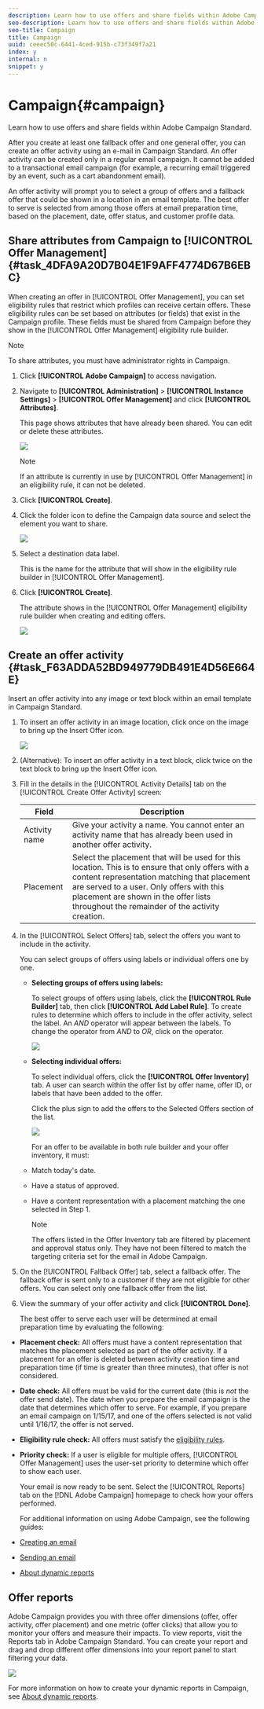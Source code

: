 ```yaml
---
description: Learn how to use offers and share fields within Adobe Campaign Standard.
seo-description: Learn how to use offers and share fields within Adobe Campaign Standard.
seo-title: Campaign
title: Campaign
uuid: ceeec50c-6441-4ced-915b-c73f349f7a21
index: y
internal: n
snippet: y
---
```


# Campaign{#campaign}

Learn how to use offers and share fields within Adobe Campaign Standard. 

After you create at least one fallback offer and one general offer, you can create an offer activity using an e-mail in Campaign Standard. An offer activity can be created only in a regular email campaign. It cannot be added to a transactional email campaign (for example, a recurring email triggered by an event, such as a cart abandonment email).

An offer activity will prompt you to select a group of offers and a fallback offer that could be shown in a location in an email template. The best offer to serve is selected from among those offers at email preparation time, based on the placement, date, offer status, and customer profile data. 

## Share attributes from Campaign to [!UICONTROL Offer Management] {#task_4DFA9A20D7B04E1F9AFF4774D67B6EBC}

When creating an offer in [!UICONTROL Offer Management], you can set eligibility rules that restrict which profiles can receive certain offers. These eligibility rules can be set based on attributes (or fields) that exist in the Campaign profile. These fields must be shared from Campaign before they show in the [!UICONTROL Offer Management] eligibility rule builder.

>[!NOTE]
>
>To share attributes, you must have administrator rights in Campaign.

1. Click **[!UICONTROL Adobe Campaign]** to access navigation.
1. Navigate to **[!UICONTROL Administration]** > **[!UICONTROL Instance Settings]** > **[!UICONTROL Offer Management]** and click **[!UICONTROL Attributes]**.

   This page shows attributes that have already been shared. You can edit or delete these attributes.

   ![](assets/campaign-share5.png)

   >[!NOTE]
   >
   >If an attribute is currently in use by [!UICONTROL Offer Management] in an eligibility rule, it can not be deleted.

1. Click **[!UICONTROL Create]**.

1. Click the folder icon to define the Campaign data source and select the element you want to share.

   ![](assets/campaign-share7.png)

1. Select a destination data label.

   This is the name for the attribute that will show in the eligibility rule builder in [!UICONTROL Offer Management]. 

1. Click **[!UICONTROL Create]**.

   The attribute shows in the [!UICONTROL Offer Management] eligibility rule builder when creating and editing offers.

   ![](assets/campaign-share2.png)

## Create an offer activity {#task_F63ADDA52BD949779DB491E4D56E664E}

Insert an offer activity into any image or text block within an email template in Campaign Standard.

1. To insert an offer activity in an image location, click once on the image to bring up the Insert Offer icon.

   ![](assets/insert-offer-activity.png)

1. (Alternative): To insert an offer activity in a text block, click twice on the text block to bring up the Insert Offer icon.

1. Fill in the details in the [!UICONTROL Activity Details] tab on the [!UICONTROL Create Offer Activity] screen:

   |  Field  | Description  |
   |---|---|
   |  Activity name  | Give your activity a name. You cannot enter an activity name that has already been used in another offer activity.  |
   |  Placement  | Select the placement that will be used for this location. This is to ensure that only offers with a content representation matching that placement are served to a user. Only offers with this placement are shown in the offer lists throughout the remainder of the activity creation.  |

1. In the [!UICONTROL Select Offers] tab, select the offers you want to include in the activity.

   You can select groups of offers using labels or individual offers one by one.

    * **Selecting groups of offers using labels:**

      To select groups of offers using labels, click the **[!UICONTROL Rule Builder]** tab, then click **[!UICONTROL Add Label Rule]**. To create rules to determine which offers to include in the offer activity, select the label. An _AND_ operator will appear between the labels. To change the operator from _AND_ to _OR_, click on the operator.

      ![](assets/offer-actvity-rule-builder.png)

    * **Selecting individual offers:**

      To select individual offers, click the **[!UICONTROL Offer Inventory]** tab. A user can search within the offer list by offer name, offer ID, or labels that have been added to the offer.

      Click the plus sign to add the offers to the Selected Offers section of the list.

      ![](assets/create-offer2.png)

       For an offer to be available in both rule builder and your offer inventory, it must:

    * Match today's date. 
    * Have a status of approved. 
    * Have a content representation with a placement matching the one selected in Step 1.

       >[!NOTE]
       >
       >The offers listed in the Offer Inventory tab are filtered by placement and approval status only. They have not been filtered to match the targeting criteria set for the email in Adobe Campaign.

1. On the [!UICONTROL Fallback Offer] tab, select a fallback offer. The fallback offer is sent only to a customer if they are not eligible for other offers. You can select only one fallback offer from the list.
1. View the summary of your offer activity and click **[!UICONTROL Done]**.

   The best offer to serve each user will be determined at email preparation time by evaluating the following:

* **Placement check:** All offers must have a content representation that matches the placement selected as part of the offer activity. If a placement for an offer is deleted between activity creation time and preparation time (if time is greater than three minutes), that offer is not considered. 
* **Date check:** All offers must be valid for the current date (this is _not_ the offer send date). The date when you prepare the email campaign is the date that determines which offer to serve. For example, if you prepare an email campaign on 1/15/17, and one of the offers selected is not valid until 1/16/17, the offer is not served. 

* **Eligibility rule check:** All offers must satisfy the [eligibility rules](offers.md). 

* **Priority check:** If a user is eligible for multiple offers, [!UICONTROL Offer Management] uses the user-set priority to determine which offer to show each user.

   Your email is now ready to be sent. Select the [!UICONTROL Reports] tab on the [!DNL Adobe Campaign] homepage to check how your offers performed.

   For additional information on using Adobe Campaign, see the following guides:

* [Creating an email](https://docs.campaign.adobe.com/doc/standard/en/CHA_Email_messages_Creating_an_email.html) 
* [Sending an email](https://docs.adobe.com/content/help/en/campaign-standard/using/testing-and-sending/about-sending-messages-with-campaign.html) 
* [About dynamic reports](https://docs.campaign.adobe.com/doc/standard/en/RPT_About_reporting_About_dynamic_reports.html)

## Offer reports

Adobe Campaign provides you with three offer dimensions (offer, offer activity, offer placement) and one metric (offer clicks) that allow you to monitor your offers and measure their impacts. To view reports, visit the Reports tab in Adobe Campaign Standard. You can create your report and drag and drop different offer dimensions into your report panel to start filtering your data.

![](assets/offers-reports.png)

For more information on how to create your dynamic reports in Campaign, see [About dynamic reports](https://docs.campaign.adobe.com/doc/standard/en/RPT_About_reporting_About_dynamic_reports.html).